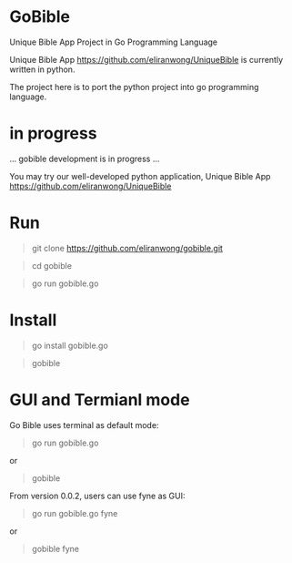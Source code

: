 # GoBible
Unique Bible App Project in Go Programming Language

Unique Bible App https://github.com/eliranwong/UniqueBible is currently written in python.

The project here is to port the python project into go programming language.

# in progress

... gobible development is in progress ...

You may try our well-developed python application, Unique Bible App https://github.com/eliranwong/UniqueBible

# Run

> git clone https://github.com/eliranwong/gobible.git

> cd gobible

> go run gobible.go

# Install

> go install gobible.go

> gobible

# GUI and Termianl mode

Go Bible uses terminal as default mode:

> go run gobible.go

or

> gobible

From version 0.0.2, users can use fyne as GUI:

> go run gobible.go fyne

or

> gobible fyne

